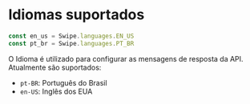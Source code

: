 # Idiomas suportados

```javascript
const en_us = Swipe.languages.EN_US
const pt_br = Swipe.languages.PT_BR
```

O Idioma é utilizado para configurar as mensagens de resposta da API. Atualmente são suportados:

- `pt-BR`: Português do Brasil
- `en-US`: Inglês dos EUA
